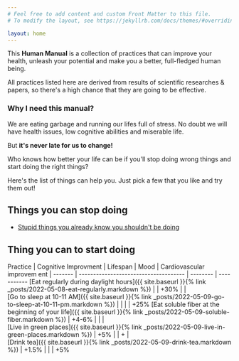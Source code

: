 ```yaml
---
# Feel free to add content and custom Front Matter to this file.
# To modify the layout, see https://jekyllrb.com/docs/themes/#overriding-theme-defaults

layout: home
---
```


This **Human Manual** is a collection of practices that can improve your health, unleash your potential and make you a better, full-fledged human being.

All practices listed here are derived from results of scientific researches & papers, so there's a high chance that they are going to be effective.


### Why I need this manual?
We are eating garbage and running our lifes full of stress. No doubt we will have health issues, low cognitive abilities and miserable life.

But **it's never late for us to change!**

Who knows how better your life can be if you'll stop doing wrong things and start doing the right things?

Here's the list of things can help you. Just pick a few that you like and try them out!

## Things you can stop doing
- [Stupid things you already know you shouldn't be doing](https://www.youtube.com/watch?v=sLXbqFQ3ios)

## Thing you can to start doing
<div class="datatable-begin"></div>

Practice    | Cognitive Improvment | Lifespan | Mood | Cardiovascular improvem ent |
------- | ------------------------------------- | -------- | -----------
[Eat regularly during daylight hours]({{ site.baseurl }}{% link _posts/2022-05-08-eat-regularly.markdown %})             |       | +30%  |      |  
[Go to sleep at 10-11 AM]({{ site.baseurl }}{% link _posts/2022-05-09-go-to-sleep-at-10-11-pm.markdown %})               |       |       |      | +25%
[Eat soluble fiber at the beginning of your life]({{ site.baseurl }}{% link _posts/2022-05-09-soluble-fiber.markdown %}) | +4-6% |       |      |   
[Live in green places]({{ site.baseurl }}{% link _posts/2022-05-09-live-in-green-places.markdown %})                     |  +5%  |       |  +   |   
[Drink tea]({{ site.baseurl }}{% link _posts/2022-05-09-drink-tea.markdown %})                                           | +1.5% |       |      | +5%
<div class="datatable-end"></div>
